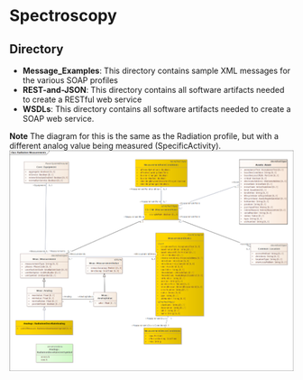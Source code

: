 # Spectroscopy
## Directory
- **Message_Examples**: This directory contains sample XML messages for the various SOAP profiles
- **REST-and-JSON**: This directory contains all software artifacts needed to create a RESTful web service
- **WSDLs**: This directory contains all software artifacts needed to create a SOAP web service.

**Note** The diagram for this is the same as the Radiation profile, but with a different analog value being measured (SpecificActivity).
![Spectroscopy](../../Images/Radiation.png)